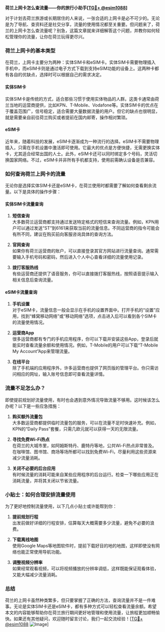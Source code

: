 **荷兰上网卡怎么查流量——你的旅行小助手[[TG💪+ @esim1088](https://t.me/s/esim1088)]**

对于计划去荷兰旅游或长期居住的人来说，一张合适的上网卡是必不可少的。无论是为了导航、查资料还是社交分享，流量的使用情况都至关重要。但问题来了，荷兰的上网卡怎么查流量呢？别急，这篇文章就来详细解答这个问题，并教你如何轻松管理你的流量，让你在荷兰玩得更尽兴。

### 荷兰上网卡的基本类型

在荷兰，上网卡主要分为两种：实体SIM卡和eSIM卡。实体SIM卡需要物理插入手机中，而eSIM卡则是通过电子方式下载到支持eSIM功能的设备上。这两种卡都有各自的优缺点，选择时可以根据自己的需求决定。

#### 实体SIM卡

实体SIM卡是传统的方式，适合那些习惯于使用实体物品的人群。这类卡通常由荷兰当地的运营商提供，比如KPN、T-Mobile、Vodafone等。实体SIM卡的优点在于覆盖范围广，信号稳定，适合需要大量数据流量的用户。但它的缺点也很明显，就是需要亲自前往荷兰购买或者提前在国内邮寄，操作相对繁琐。

#### eSIM卡

近年来，随着科技的发展，eSIM卡逐渐成为一种流行的选择。eSIM卡不需要物理插入，只需在手机设置中激活即可使用。它最大的优点是方便快捷，无需更换实体卡，尤其适合经常出国的人士。此外，eSIM卡还可以同时绑定多个号码，灵活切换国家网络。不过，eSIM卡并非所有手机都支持，使用前需确认设备是否兼容。

### 如何查询荷兰上网卡的流量

无论你是选择实体SIM卡还是eSIM卡，在荷兰使用时都需要了解如何查看剩余流量。以下是具体的操作步骤：

#### 实体SIM卡流量查询

1. **短信查询**  
   大多数荷兰运营商都支持通过发送特定格式的短信来查询流量。例如，KPN用户可以通过发送“ST”到6161来获取当前的流量信息。不同运营商的指令可能会有所不同，建议在购买前向客服咨询具体的查询方法。

2. **官网查询**  
   如果你有荷兰运营商的账户，可以直接登录其官方网站进行流量查询。通常需要输入手机号码和密码，然后进入个人中心查看详细的流量使用记录。

3. **拨打客服热线**  
   有些运营商还提供了语音服务，你可以直接拨打客服热线，按照语音提示输入相关信息后查询流量。

#### eSIM卡流量查询

1. **手机设置**  
   对于eSIM卡，流量信息一般会显示在手机的设置界面中。打开手机的“设置”应用，找到“蜂窝移动网络”或“移动网络”选项，点击进入后可以看到各个SIM卡的流量使用情况。

2. **运营商App**  
   很多运营商都有专门的手机应用程序，你可以下载并安装这些App，登录后就能实时查看流量余额和使用情况。例如，T-Mobile的用户可以下载“T-Mobile My Account”App来管理流量。

3. **在线平台**  
   除了手机端的应用程序外，许多运营商也提供了网页版的管理平台。你只需访问相应的网址，输入账号信息即可查看流量详情。

### 流量不足怎么办？

即使提前规划好流量使用，有时也会遇到意外情况导致流量不够用。这时候该怎么办呢？以下是一些应急措施：

1. **购买额外流量包**  
   大多数运营商都提供临时流量包的服务，可以在流量不足时快速补充。例如，KPN的“Daily Pass”套餐，只需几欧元就可以获得一天的无限流量。

2. **寻找免费Wi-Fi热点**  
   在荷兰的大城市里，如阿姆斯特丹、鹿特丹等地，公共Wi-Fi热点非常普及。在咖啡馆、图书馆、商场等场所都可以找到免费Wi-Fi，尽量利用这些资源来减少流量消耗。

3. **关闭不必要的后台应用**  
   有时候流量的消耗可能来自某些应用程序的后台运行。检查一下哪些应用正在消耗流量，并将其关闭以节省流量。

### 小贴士：如何合理安排流量使用

为了更好地控制流量使用，以下几点小贴士或许能帮到你：

1. **提前规划行程**  
   出发前做好详细的行程安排，估算每天大概需要多少流量，避免不必要的浪费。

2. **下载离线地图**  
   使用Google Maps等地图软件时，提前下载好目的地的地图，这样即使没有网络也能正常使用导航功能。

3. **调整视频分辨率**  
   如果经常观看视频，可以将视频播放的分辨率调低，这样既能保证观看体验，又能大幅减少流量消耗。

### 总结

荷兰的上网卡虽然种类繁多，但只要掌握了正确的方法，查询流量并不是一件难事。无论是实体SIM卡还是eSIM卡，都有多种方式可以轻松查看流量余额。希望本文的内容能够帮助你在荷兰旅行期间更好地管理和使用流量，让旅程更加顺畅愉快。如果还有其他疑问，欢迎随时留言讨论，我们一起交流经验！[[TG💪+ @esim1088](https://t.me/s/esim1088) ![Image](https://i.postimg.cc/4NQfJmqS/Snipaste-2025-05-13-00-14-12.png)]